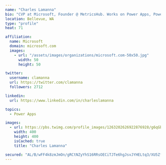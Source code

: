 ```yaml
---
name: "Charles Lamanna"
bio: "CVP at Microsoft, Founder @ MetricsHub. Works on Power Apps, Power Automate, Power Virtual Agent, Common Data Service and Dynamics 365."
location: Bellevue, WA
type: "profile"
heat: 71

affiliation:
  name: Microsoft
  domain: microsoft.com
  images:
    - url: "/assets/images/organizations/microsoft.com-50x50.jpg"
      width: 50
      height: 50

twitter:
  username: clamanna
  url: https://twitter.com/clamanna
  followers: 2712

linkedin:
  url: https://www.linkedin.com/in/charleslamanna

topics:
  - Power Apps

images:
  - url: https://pbs.twimg.com/profile_images/1263202626922876928/g6qGbHZ-_400x400.jpg
    width: 400
    height: 400
    isCached: true
    title: "Charles Lamanna"

secured: "AL/B/wFF4k8zmJmOn/gRCtNZyYhS16RRsOECiTJTe6hgJsvJYHELtq3/XU5Zf6wpiswODHk7hJZ79JyHwoejvC7tB5p2dzpHW8ocKuSmEF4365/za5Ybns2iTje6y7UbYQpdxPQeD3bKCf8ATrSUgeGAMlvliKWHd9NNmR7w0t+2S+2K1rDSiEbAp3w6kEsF9le/CS9lr54qeQArkchRjsaGAraJzG1hLcFdlDwjQqjUbfDxRPn4c9OID45y9RuLWQGaNgePLBe9fRyLDgatmltsS8bJrN1JhTOQd90+Rm3xg1ca+sBF225bdCaumfXukgtEqUmgVMV0pHIL3kPqWpGDHt17+Uqgh1J5QNAlIC8reRC+T56EQnTfeS991fYH2Helt0P8khWIMkg05QE/QbNX7zFmC8dTGjxMA5O9Lqs=;rs7Lhq0rdWM9odLV9tomWQ=="
---
```


